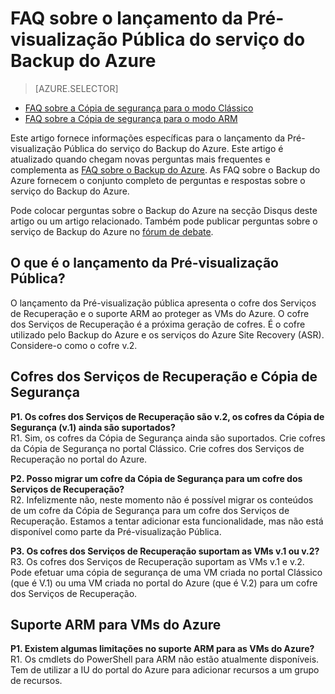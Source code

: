 <properties
   pageTitle="FAQ sobre o lançamento da pré-visualização pública do Backupdo Azure | Microsoft Azure"
   description="Esta versão de FAQ suporta o lançamento da Pré-visualização Pública do serviço do Backup do Azure. Respostas a perguntas mais frequentes sobre o agente da cópia de segurança, a cópia de segurança e a retenção, recuperação, segurança e outras perguntas comuns sobre a solução do Backup do Azure."
   services="backup"
   documentationCenter=""
   authors="markgalioto"
   manager="jwhit"
   editor=""
   keywords="solução de cópia de segurança; serviço de cópia de segurança"/>

<tags
   ms.service="backup"
   ms.workload="storage-backup-recovery"
     ms.tgt_pltfrm="na"
     ms.devlang="na"
     ms.topic="get-started-article"
     ms.date="07/01/2016"
     ms.author="trinadhk; markgal; jimpark;"/>

# FAQ sobre o lançamento da Pré-visualização Pública do serviço do Backup do Azure

> [AZURE.SELECTOR]
- [FAQ sobre a Cópia de segurança para o modo Clássico](backup-azure-backup-faq.md)
- [FAQ sobre a Cópia de segurança para o modo ARM](backup-azure-backup-ibiza-faq.md)

Este artigo fornece informações específicas para o lançamento da Pré-visualização Pública do serviço do Backup do Azure. Este artigo é atualizado quando chegam novas perguntas mais frequentes e complementa as [FAQ sobre o Backup do Azure](backup-azure-backup-faq). As FAQ sobre o Backup do Azure fornecem o conjunto completo de perguntas e respostas sobre o serviço do Backup do Azure.  

Pode colocar perguntas sobre o Backup do Azure na secção Disqus deste artigo ou um artigo relacionado. Também pode publicar perguntas sobre o serviço de Backup do Azure no [fórum de debate](https://social.msdn.microsoft.com/forums/azure/home?forum=windowsazureonlinebackup).

## O que é o lançamento da Pré-visualização Pública?
O lançamento da Pré-visualização pública apresenta o cofre dos Serviços de Recuperação e o suporte ARM ao proteger as VMs do Azure. O cofre dos Serviços de Recuperação é a próxima geração de cofres. É o cofre utilizado pelo Backup do Azure e os serviços do Azure Site Recovery (ASR). Considere-o como o cofre v.2.

## Cofres dos Serviços de Recuperação e Cópia de Segurança

**P1. Os cofres dos Serviços de Recuperação são v.2, os cofres da Cópia de Segurança (v.1) ainda são suportados?** <br/>
R1. Sim, os cofres da Cópia de Segurança ainda são suportados. Crie cofres da Cópia de Segurança no portal Clássico. Crie cofres dos Serviços de Recuperação no portal do Azure.

**P2. Posso migrar um cofre da Cópia de Segurança para um cofre dos Serviços de Recuperação?** <br/>
R2. Infelizmente não, neste momento não é possível migrar os conteúdos de um cofre da Cópia de Segurança para um cofre dos Serviços de Recuperação. Estamos a tentar adicionar esta funcionalidade, mas não está disponível como parte da Pré-visualização Pública.

**P3. Os cofres dos Serviços de Recuperação suportam as VMs v.1 ou v.2?** <br/>
 R3. Os cofres dos Serviços de Recuperação suportam as VMs v.1 e v.2. Pode efetuar uma cópia de segurança de uma VM criada no portal Clássico (que é V.1) ou uma VM criada no portal do Azure (que é V.2) para um cofre dos Serviços de Recuperação.


## Suporte ARM para VMs do Azure

**P1. Existem algumas limitações no suporte ARM para as VMs do Azure?** <br/>
R1. Os cmdlets do PowerShell para ARM não estão atualmente disponíveis. Tem de utilizar a IU do portal do Azure para adicionar recursos a um grupo de recursos.



<!--HONumber=Aug16_HO1-->


